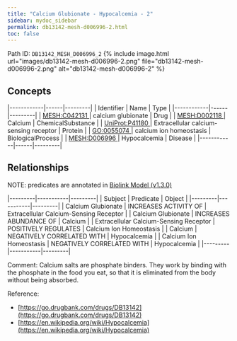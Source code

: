 ```yaml
---
title: "Calcium Glubionate - Hypocalcemia - 2"
sidebar: mydoc_sidebar
permalink: db13142-mesh-d006996-2.html
toc: false 
---
```



Path ID: `DB13142_MESH_D006996_2`
{% include image.html url="images/db13142-mesh-d006996-2.png" file="db13142-mesh-d006996-2.png" alt="db13142-mesh-d006996-2" %}

## Concepts

|------------|------|---------|
| Identifier | Name | Type    |
|------------|------|---------|
| <a href="https://identifiers.org/MESH:C042131">MESH:C042131 </a> | calcium glubionate | Drug |
| <a href="https://identifiers.org/MESH:D002118">MESH:D002118 </a> | Calcium | ChemicalSubstance |
| <a href="https://identifiers.org/UniProt:P41180">UniProt:P41180 </a> | Extracellular calcium-sensing receptor | Protein |
| <a href="https://identifiers.org/GO:0055074">GO:0055074 </a> | calcium ion homeostasis | BiologicalProcess |
| <a href="https://identifiers.org/MESH:D006996">MESH:D006996 </a> | Hypocalcemia | Disease |
|------------|------|---------|

## Relationships


NOTE: predicates are annotated in <a href="https://github.com/biolink/biolink-model/releases/tag/v1.3.0">Biolink Model (v1.3.0)</a>

|---------|-----------|---------|
| Subject | Predicate | Object  |
|---------|-----------|---------|
| Calcium Glubionate | INCREASES ACTIVITY OF | Extracellular Calcium-Sensing Receptor |
| Calcium Glubionate | INCREASES ABUNDANCE OF | Calcium |
| Extracellular Calcium-Sensing Receptor | POSITIVELY REGULATES | Calcium Ion Homeostasis |
| Calcium | NEGATIVELY CORRELATED WITH | Hypocalcemia |
| Calcium Ion Homeostasis | NEGATIVELY CORRELATED WITH | Hypocalcemia |
|---------|-----------|---------|

Comment: Calcium salts are phosphate binders. They work by binding with the phosphate in the food you eat, so that it is eliminated from the body without being absorbed.

Reference: 
  - [https://go.drugbank.com/drugs/DB13142](https://go.drugbank.com/drugs/DB13142)
  - [https://en.wikipedia.org/wiki/Hypocalcemia](https://en.wikipedia.org/wiki/Hypocalcemia)
